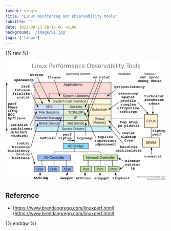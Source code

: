 ```yaml
---
layout: single
title: "Linux monitoring and observability tools"
subtitle: ""
date: 2023-09-23 08:15:00 +0100
background: '/image/01.jpg'
tags: ['linux']
---
```


{% raw %}

![pic1](../images/linux-monitoring-tools/linux_observability_tools.png)


## Reference
- [https://www.brendangregg.com/linuxperf.html](https://www.brendangregg.com/linuxperf.html)

{% endraw %}